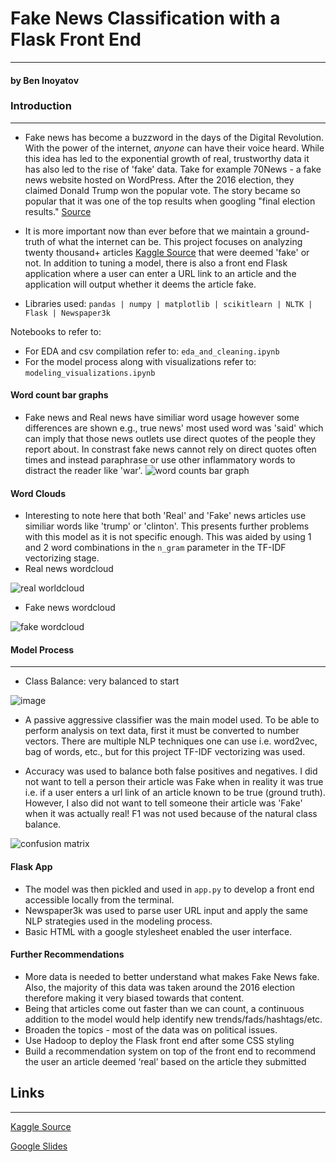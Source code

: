 # Fake News Classification with a Flask Front End
----
#### by Ben Inoyatov

### Introduction
---
- Fake news has become a buzzword in the days of the Digital Revolution. With the power of the internet, *anyone* can have their voice heard. While this idea has led to the exponential growth of real, trustworthy data it has also led to the rise of 'fake' data. Take for example 70News - a fake news website hosted on WordPress. After the 2016 election, they claimed Donald Trump won the popular vote. The story became so popular that it was one of the top results when googling "final election results." [Source](https://www.cbsnews.com/news/googles-top-search-result-for-final-election-numbers-leads-to-fake-news-site/) 

- It is more important now than ever before that we maintain a ground-truth of what the internet can be. This project focuses on analyzing twenty thousand+ articles [Kaggle Source](https://www.kaggle.com/c/fake-news/overview) that were deemed 'fake' or not. In addition to tuning a model, there is also a front end Flask application where a user can enter a URL link to an article and the application will output whether it deems the article fake. 
- Libraries used: ```pandas | numpy | matplotlib | scikitlearn | NLTK | Flask | Newspaper3k```

Notebooks to refer to:
- For EDA and csv compilation refer to: ```eda_and_cleaning.ipynb```
- For the model process along with visualizations refer to: ```modeling_visualizations.ipynb```

#### Word count bar graphs 
- Fake news and Real news have similiar word usage however some differences are shown e.g., true news' most used word was 'said' which can imply that those news outlets use direct quotes of the people they report about. In constrast fake news cannot rely on direct quotes often times and instead paraphrase or use other inflammatory words to distract the reader like 'war'. 
![word counts bar graph](https://user-images.githubusercontent.com/44031998/98706525-ee740680-234c-11eb-8f89-3013c87ca86a.png)

#### Word Clouds
- Interesting to note here that both 'Real' and 'Fake' news articles use similiar words like 'trump' or 'clinton'. This presents further problems with this model as it is not specific enough. This was aided by using 1 and 2 word combinations in the ```n_gram``` parameter in the TF-IDF vectorizing stage. 
- Real news wordcloud

![real worldcloud](https://user-images.githubusercontent.com/44031998/98706520-ecaa4300-234c-11eb-9c28-3331b222f5cf.png)

- Fake news wordcloud

![fake wordcloud](https://user-images.githubusercontent.com/44031998/98706503-e87e2580-234c-11eb-840e-60f9570ccc64.png)

#### Model Process
---
- Class Balance: very balanced to start 

![image](https://user-images.githubusercontent.com/44031998/98706497-e74cf880-234c-11eb-87dc-701a061d4934.png)

- A passive aggressive classifier was the main model used. To be able to perform analysis on text data, first it must be converted to number vectors. There are multiple NLP techniques one can use i.e. word2vec, bag of words, etc., but for this project TF-IDF vectorizing was used. 

- Accuracy was used to balance both false positives and negatives. I did not want to tell a person their article was Fake when in reality it was true i.e. if a user enters a url link of an article known to be true (ground truth). However, I also did not want to tell someone their article was 'Fake' when it was actually real! F1 was not used because of the natural class balance. 


![confusion matrix ](https://user-images.githubusercontent.com/44031998/98706514-eae07f80-234c-11eb-8113-b3f5c485a2b2.png)

#### Flask App
- The model was then pickled and used in ```app.py``` to develop a front end accessible locally from the terminal. 
- Newspaper3k was used to parse user URL input and apply the same NLP strategies used in the modeling process. 
- Basic HTML with a google stylesheet enabled the user interface. 

#### Further Recommendations
- More data is needed to better understand what makes Fake News fake. Also, the majority of this data was taken around the 2016 election therefore making it very biased towards that content. 
- Being that articles come out faster than we can count, a continuous addition to the model would help identify new trends/fads/hashtags/etc.
- Broaden the topics - most of the data was on political issues. 
- Use Hadoop to deploy the Flask front end after some CSS styling
- Build a recommendation system on top of the front end to recommend the user an article deemed ‘real’ based on the article they submitted




## Links 
---
[Kaggle Source](https://www.kaggle.com/c/fake-news/overview)

[Google Slides](https://docs.google.com/presentation/d/1J8PWzQ1aH5EcLo3egiD1mbHyhR61dhtSv_kgYRAXsVE/edit?usp=sharing)
